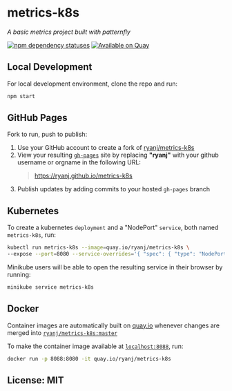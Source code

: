 # metrics-k8s
*A basic metrics project built with patternfly*

[![npm dependency statuses](http://img.shields.io/david/ryanj/http-base.svg "npm dependencies, via david-dm")](https://david-dm.org/ryanj/http-base)
[![Available on Quay](https://quay.io/repository/ryanj/metrics-k8s/status "container image available on Quay")](https://quay.io/repository/ryanj/metrics-k8s)

## Local Development
For local development environment, clone the repo and run:

```bash
npm start
```

## GitHub Pages
Fork to run, push to publish:

1. Use your GitHub account to create a fork of [ryanj/metrics-k8s](http://github.com/ryanj/metrics-k8s/)
2. View your resulting [`gh-pages`](http://pages.github.com) site by replacing **"ryanj"** with your github username or orgname in the following URL: 
    > https://ryanj.github.io/metrics-k8s
3. Publish updates by adding commits to your hosted `gh-pages` branch

## Kubernetes
To create a kubernetes `deployment` and a "NodePort" `service`, both named `metrics-k8s`, run:

```bash
kubectl run metrics-k8s --image=quay.io/ryanj/metrics-k8s \
--expose --port=8080 --service-overrides='{ "spec": { "type": "NodePort" } }'
```

Minikube users will be able to open the resulting service in their browser by running:
```bash
minikube service metrics-k8s
```

## Docker
Container images are automatically built on [quay.io](http://quay.io/ryanj/metrics-k8s) whenever changes are merged into [`ryanj/metrics-k8s:master`](https://github.com/ryanj/metrics-k8s/tree/master)

To make the container image available at [`localhost:8088`](http://localhost:8088/), run:
```bash
docker run -p 8088:8080 -it quay.io/ryanj/metrics-k8s
```

## License: MIT
